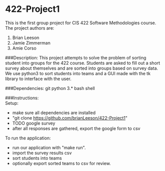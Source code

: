 # 422-Project1
This is the first group project for CIS 422 Software Methodologies course.
The project authors are:
1. Brian Leeson
2. Jamie Zimmerman
3. Amie Corso

###Description:
This project attempts to solve the problem of sorting student into groups for the 422 course.
Students are asked to fill out a short survey about themselves and are sorted into groups
based on survey data. We use python3 to sort students into teams and a GUI made with the tk library
to interface with the user.

###Dependencies:
git 
python 3.*
bash shell

###Instructions:  
Setup:
 * make sure all dependencies are installed
 * "git clone https://github.com/brianLeeson/422-Project1"
 * TODO google survey
 * after all responses are gathered, export the google form to csv  
 
To run the application:
 * run our application with "make run".
 * import the survey results csv
 * sort students into teams
 * optionally export sorted teams to csv for review.